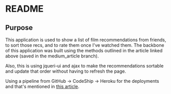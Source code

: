 # README

## Purpose

This application is used to show a list of film recommendations from friends, to sort those recs, and to rate them once I've watched them. The backbone of this application was built using the methods outlined in the article linked above (saved in the medium_article branch).

Also, this is using jqueri-ui and ajax to make the recommendations sortable and update that order without having to refresh the page.

Using a pipeline from GitHub -> CodeShip -> Heroku for the deployments and that's mentioned in [this article](https://medium.com/@oh_boyd/from-a-new-app-to-deployment-using-postgres-rspec-github-heroku-and-codeship-aa80a020da10).
